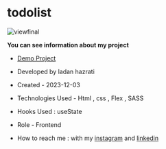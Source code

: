 # todolist
![viewfinal](https://github.com/ladan-hazrati-web/todolist/assets/119695832/a9f81182-ead4-41a1-bea1-cd75b08082b2)

**You can see information about my project**

- [Demo Project](https://ladan-hazrati-web.github.io/todolist/)

- Developed by ladan hazrati

- Created - 2023-12-03

- Technologies Used - Html , css , Flex , SASS

- Hooks Used : useState 

- Role - Frontend

- How to reach me : with my [instagram](https://www.instagram.com/ladan_hazrati_web) and [linkedin](https://www.linkedin.com/in/ladan-hazrati-web)
